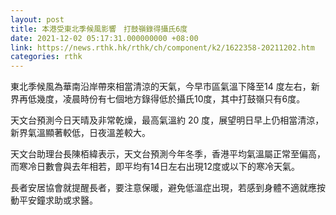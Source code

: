 ```yaml
---
layout: post
title: 本港受東北季候風影響　打鼓嶺錄得攝氏6度
date: 2021-12-02 05:17:31.000000000 +08:00
link: https://news.rthk.hk/rthk/ch/component/k2/1622358-20211202.htm
categories: rthk
---
```


東北季候風為華南沿岸帶來相當清涼的天氣，今早市區氣溫下降至14 度左右，新界再低幾度，凌晨時份有七個地方錄得低於攝氏10度，其中打鼓嶺只有6度。

天文台預測今日天晴及非常乾燥，最高氣溫約 20 度，展望明日早上仍相當清涼，新界氣溫顯著較低，日夜溫差較大。

天文台助理台長陳栢緯表示，天文台預測今年冬季，香港平均氣溫屬正常至偏高，而寒冷日數會與去年相若，即平均有14日左右出現12度或以下的寒冷天氣。

長者安居協會就提醒長者，要注意保暖，避免低溫症出現，若感到身體不適就應按動平安鐘求助或求醫。
